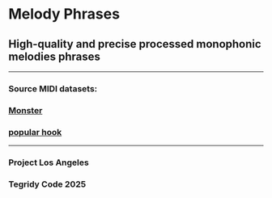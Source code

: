 # Melody Phrases
## High-quality and precise processed monophonic melodies phrases

***

### Source MIDI datasets:
### [Monster](https://github.com/asigalov61/Monster-MIDI-Dataset)
### [popular hook](https://huggingface.co/datasets/NEXTLab-ZJU/popular-hook)

***

### Project Los Angeles
### Tegridy Code 2025
